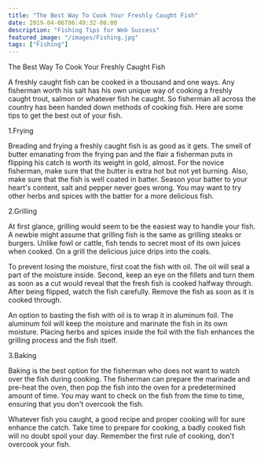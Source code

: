 ```yaml
---
title: "The Best Way To Cook Your Freshly Caught Fish"
date: 2019-04-06T06:49:32-08:00
description: "Fishing Tips for Web Success"
featured_image: "/images/Fishing.jpg"
tags: ["Fishing"]
---
```


The Best Way To Cook Your Freshly Caught Fish


A freshly caught fish can be cooked in a thousand and one ways. Any fisherman worth his salt has his own unique way of cooking a freshly caught trout, salmon or whatever fish he caught. So fisherman all across the country has been handed down methods of cooking fish. Here are some tips to get the best out of your fish. 

1.Frying

Breading and frying a freshly caught fish is as good as it gets. The smell of butter emanating from the frying pan and the flair a fisherman puts in flipping his catch is worth its weight in gold, almost. For the novice fisherman, make sure that the butter is extra hot but not yet burning. Also, make sure that the fish is well coated in batter. Season your batter to your heart's content, salt and pepper never goes wrong. You may want to try other herbs and spices with the batter for a more delicious fish.

2.Grilling

At first glance, grilling would seem to be the easiest way to handle your fish. A newbie might assume that grilling fish is the same as grilling steaks or burgers. Unlike fowl or cattle, fish tends to  secret most of its own juices when cooked. On a grill the delicious juice drips into the coals. 

To prevent losing the moisture, first coat the fish with oil. The oil will seal a part of the moisture inside. Second, keep an eye on the fillets and turn them as soon as a cut would reveal that the fresh fish is cooked halfway through. After being flipped, watch the fish carefully. Remove the fish as soon as it is cooked through.

An option to basting the fish with oil is to wrap it in aluminum foil. The aluminum foil will keep the moisture and marinate the fish in its own moisture. Placing herbs and spices inside the foil with the fish enhances the grilling process and the fish itself. 

3.Baking

Baking is the best option for the fisherman who does not want to watch over the fish during cooking. The fisherman can prepare the marinade and pre-heat the oven, then pop the fish into the oven for a predetermined amount of time. You may want to check on the fish from the time to time, ensuring that you don't overcook the fish.

Whatever fish you caught, a good recipe and proper cooking will for sure enhance the catch. Take time to prepare for cooking, a badly cooked fish will no doubt spoil your day. Remember the first rule of cooking, don't overcook your fish.




